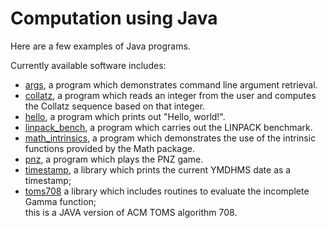 Computation using Java
======================================

Here are a few examples of Java programs.

Currently available software includes:

-   [args](args/args.html), a program which demonstrates command line
    argument retrieval.
-   [collatz](collatz/collatz.html), a program which reads an integer
    from the user and computes the Collatz sequence based on that
    integer.
-   [hello](hello/hello.html), a program which prints out "Hello,
    world!".
-   [linpack\_bench](linpack_bench/linpack_bench.html), a program which
    carries out the LINPACK benchmark.
-   [math\_intrinsics](math_intrinsics/math_intrinsics.html), a program
    which demonstrates the use of the intrinsic functions provided by
    the Math package.
-   [pnz](pnz/pnz.html), a program which plays the PNZ game.
-   [timestamp](timestamp/timestamp.html), a library which prints the
    current YMDHMS date as a timestamp;
-   [toms708](toms708/toms708.html) a library which includes routines to
    evaluate the incomplete Gamma function;\
     this is a JAVA version of ACM TOMS algorithm 708.

